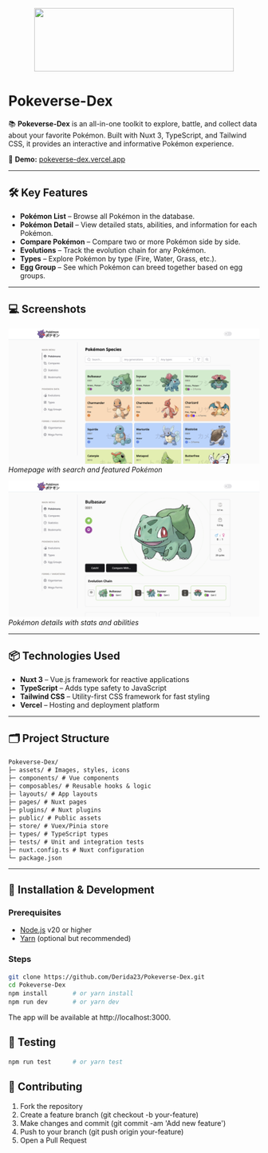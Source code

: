 <p align="center">
  <img width="400" height="127" src="https://id.portal-pokemon.com/public_assets/images/logo.png">
</p>

# Pokeverse-Dex

📚 **Pokeverse-Dex** is an all-in-one toolkit to explore, battle, and collect data about your favorite Pokémon. Built with Nuxt 3, TypeScript, and Tailwind CSS, it provides an interactive and informative Pokémon experience.

🔗 **Demo:** [pokeverse-dex.vercel.app](https://pokeverse-dex.vercel.app)

---

## 🛠️ Key Features

- **Pokémon List** – Browse all Pokémon in the database.  
- **Pokémon Detail** – View detailed stats, abilities, and information for each Pokémon.  
- **Compare Pokémon** – Compare two or more Pokémon side by side.  
- **Evolutions** – Track the evolution chain for any Pokémon.  
- **Types** – Explore Pokémon by type (Fire, Water, Grass, etc.).  
- **Egg Group** – See which Pokémon can breed together based on egg groups.   

---

## 💻 Screenshots

![Homepage](https://raw.githubusercontent.com/Derida23/Pokeverse-Dex/refs/heads/main/assets/images/pokemon-web.png)
*Homepage with search and featured Pokémon*

![Pokémon Details](https://raw.githubusercontent.com/Derida23/Pokeverse-Dex/refs/heads/main/assets/images/pokemon-web-detail.png)
*Pokémon details with stats and abilities*

---

## 📦 Technologies Used

- **Nuxt 3** – Vue.js framework for reactive applications  
- **TypeScript** – Adds type safety to JavaScript  
- **Tailwind CSS** – Utility-first CSS framework for fast styling  
- **Vercel** – Hosting and deployment platform  

---

## 🗂️ Project Structure
```
Pokeverse-Dex/
├─ assets/ # Images, styles, icons
├─ components/ # Vue components
├─ composables/ # Reusable hooks & logic
├─ layouts/ # App layouts
├─ pages/ # Nuxt pages
├─ plugins/ # Nuxt plugins
├─ public/ # Public assets
├─ store/ # Vuex/Pinia store
├─ types/ # TypeScript types
├─ tests/ # Unit and integration tests
├─ nuxt.config.ts # Nuxt configuration
└─ package.json
```

---

## 🚀 Installation & Development

### Prerequisites

- [Node.js](https://nodejs.org/) v20 or higher  
- [Yarn](https://yarnpkg.com/) (optional but recommended)

### Steps

```bash
git clone https://github.com/Derida23/Pokeverse-Dex.git
cd Pokeverse-Dex
npm install       # or yarn install
npm run dev       # or yarn dev
```
The app will be available at http://localhost:3000.

## 🧪 Testing
```bash
npm run test      # or yarn test
```

## 📄 Contributing

1. Fork the repository
2. Create a feature branch (git checkout -b your-feature)
3. Make changes and commit (git commit -am 'Add new feature')
4. Push to your branch (git push origin your-feature)
5. Open a Pull Request

